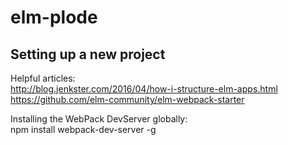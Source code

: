 # elm-plode

## Setting up a new project

Helpful articles:   
http://blog.jenkster.com/2016/04/how-i-structure-elm-apps.html   
https://github.com/elm-community/elm-webpack-starter

Installing the WebPack DevServer globally:   
npm install webpack-dev-server -g


